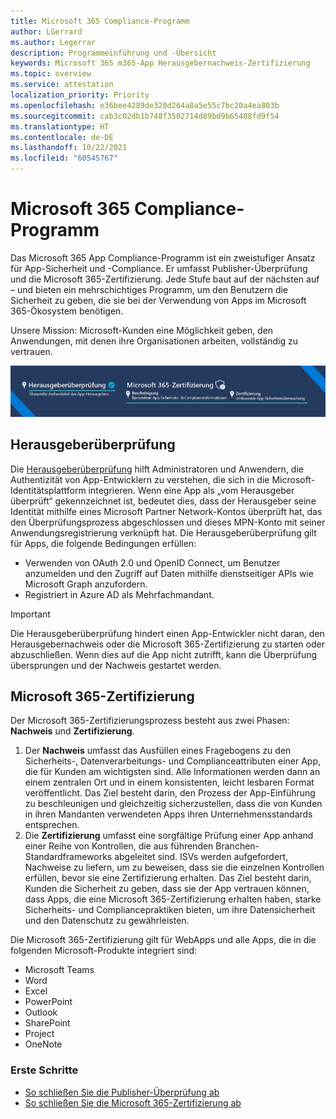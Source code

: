 ```yaml
---
title: Microsoft 365 Compliance-Programm
author: LGerrard
ms.author: Legerrar
description: Programmeinführung und -Übersicht
keywords: Microsoft 365 m365-App Herausgebernachweis-Zertifizierung
ms.topic: overview
ms.service: attestation
localization_priority: Priority
ms.openlocfilehash: e36bee4289de320d264a8a5e55c7bc20a4ea803b
ms.sourcegitcommit: cab3c02db1b748f3502714d89bd9b65408fd9f54
ms.translationtype: HT
ms.contentlocale: de-DE
ms.lasthandoff: 10/22/2021
ms.locfileid: "60545767"
---
```

# <a name="microsoft-365-app-compliance-program"></a>Microsoft 365 Compliance-Programm

Das Microsoft 365 App Compliance-Programm ist ein zweistufiger Ansatz für App-Sicherheit und -Compliance. Er umfasst Publisher-Überprüfung und die Microsoft 365-Zertifizierung. Jede Stufe baut auf der nächsten auf – und bieten ein mehrschichtiges Programm, um den Benutzern die Sicherheit zu geben, die sie bei der Verwendung von Apps im Microsoft 365-Ökosystem benötigen.  

Unsere Mission: Microsoft-Kunden eine Möglichkeit geben, den Anwendungen, mit denen ihre Organisationen arbeiten, vollständig zu vertrauen.

![2-stufiger Ansatz zur App-Compliance](media/Microsoft365AppComplianceBanner.png)

## <a name="publisher-verification"></a>Herausgeberüberprüfung

Die [Herausgeberüberprüfung](https://docs.microsoft.com/azure/active-directory/develop/publisher-verification-overview) hilft Administratoren und Anwendern, die Authentizität von App-Entwicklern zu verstehen, die sich in die Microsoft-Identitätsplattform integrieren. Wenn eine App als „vom Herausgeber überprüft“ gekennzeichnet ist, bedeutet dies, dass der Herausgeber seine Identität mithilfe eines Microsoft Partner Network-Kontos überprüft hat, das den Überprüfungsprozess abgeschlossen und dieses MPN-Konto mit seiner Anwendungsregistrierung verknüpft hat.
Die Herausgeberüberprüfung gilt für Apps, die folgende Bedingungen erfüllen:  
- Verwenden von OAuth 2.0 und OpenID Connect, um Benutzer anzumelden und den Zugriff auf Daten mithilfe dienstseitiger APIs wie Microsoft Graph anzufordern. 
- Registriert in Azure AD als Mehrfachmandant.  

> [!IMPORTANT]
> Die Herausgeberüberprüfung hindert einen App-Entwickler nicht daran, den Herausgebernachweis oder die Microsoft 365-Zertifizierung zu starten oder abzuschließen. Wenn dies auf die App nicht zutrifft, kann die Überprüfung übersprungen und der Nachweis gestartet werden.

## <a name="microsoft-365-certification"></a>Microsoft 365-Zertifizierung
Der Microsoft 365-Zertifizierungsprozess besteht aus zwei Phasen: **Nachweis** und **Zertifizierung**.
1.  Der **Nachweis** umfasst das Ausfüllen eines Fragebogens zu den Sicherheits-, Datenverarbeitungs- und Complianceattributen einer App, die für Kunden am wichtigsten sind. Alle Informationen werden dann an einem zentralen Ort und in einem konsistenten, leicht lesbaren Format veröffentlicht. Das Ziel besteht darin, den Prozess der App-Einführung zu beschleunigen und gleichzeitig sicherzustellen, dass die von Kunden in ihren Mandanten verwendeten Apps ihren Unternehmensstandards entsprechen.
1.  Die **Zertifizierung** umfasst eine sorgfältige Prüfung einer App anhand einer Reihe von Kontrollen, die aus führenden Branchen-Standardframeworks abgeleitet sind. ISVs werden aufgefordert, Nachweise zu liefern, um zu beweisen, dass sie die einzelnen Kontrollen erfüllen, bevor sie eine Zertifizierung erhalten. Das Ziel besteht darin, Kunden die Sicherheit zu geben, dass sie der App vertrauen können, dass Apps, die eine Microsoft 365-Zertifizierung erhalten haben, starke Sicherheits- und Compliancepraktiken bieten, um ihre Datensicherheit und den Datenschutz zu gewährleisten.


Die Microsoft 365-Zertifizierung gilt für WebApps und alle Apps, die in die folgenden Microsoft-Produkte integriert sind:
-   Microsoft Teams
-   Word
-   Excel
-   PowerPoint 
-   Outlook
- SharePoint
- Project
- OneNote

### <a name="get-started"></a>Erste Schritte
- [So schließen Sie die Publisher-Überprüfung ab](https://docs.microsoft.com/en-us/azure/active-directory/develop/mark-app-as-publisher-verified)
- [So schließen Sie die Microsoft 365-Zertifizierung ab](https://docs.microsoft.com/en-us/microsoft-365-app-certification/docs/certification)

